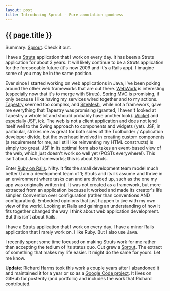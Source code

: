 ```yaml
---
layout: post
title: Introducing Sprout - Pure annotation goodness
---
```


## {{ page.title }}

Summary: [Sprout](http://github.com/mojodna/sprout).  Check it out.

I have a [Struts](http://struts.apache.org/) application that I work on every
day. It has been a Struts application for about 3 years. It will likely
continue to be a Struts application for the foreseeable future (it's now 2009
and it's a Rails app). I imagine some of you may be in the same position.

Ever since I started working on web applications in Java, I've been poking
around the other web frameworks that are out there.
[WebWork](http://www.opensymphony.com/webwork/) is interesting (especially now
that it's to merge with Struts). [Spring MVC](http://springframework.org/) is
promising, if only because I like having my services wired together and to my
actions. [Tapestry](http://jakarta.apache.org/tapestry/) seemed too complex,
and [SiteMesh](http://www.opensymphony.com/sitemesh/), while not a framework,
gave me everything that Tapestry was promising (granted, I haven't looked at
Tapestry a whole lot and should probably have another look).
[Wicket](http://wicket.sf.net/) and especially
[JSF](http://java.sun.com/j2ee/javaserverfaces/), ick. The web is not a client
application and does not lend itself well to the Swing approach to components
and widgets (yet). JSF, in particular, strikes me as great for both sides of
the Toolbuilder / Application developer divide, but the overhead involved in
creating custom components (a requirement for me, as I still like reinventing
my HTML constructs) is simply too great. JSF in its optimal form also takes an
event-based view of the web, which just doesn't work so well yet (POSTs
everywhere!). This isn't about Java frameworks; this is about Struts.

Enter [Ruby on Rails](http://rubyonrails.org/). Nifty. It fits the small
development team model much better (I am a development team of 1; Struts and
its ilk assume and thrive in an environment where tasks can and are divided
up, such as the one my app was originally written in). It was not created as a
framework, but more extracted from an application because it worked and made
its creator's life simpler. Convention over configuration (rather than
conventions AND configuration). Embedded opinions that just happen to jive
with my own view of the world. Looking at Rails and gaining an understanding
of how it fits together changed the way I think about web application
development. But this isn't about Rails.

I have a Struts application that I work on every day. I have a minor Rails
application that I rarely work on. I like Ruby. But I also use Java.

I recently spent some time focused on making Struts work for me rather than
accepting the tedium of its status quo. Out grew a
[Sprout](http://github.com/mojodna/sprout). The extract of something that
makes my life easier. It might do the same for yours. Let me know.

**Update**: Richard Harms took this work a couple years after I abandoned it
and maintained it for a year or so as a [Google Code
project](http://code.google.com/p/struts-sprout/). It lives on GitHub for
posterity (and portfolio) and includes the work that Richard contributed.

